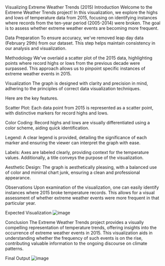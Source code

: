 Visualizing Extreme Weather Trends (2015)
Introduction
Welcome to the Extreme Weather Trends project! In this visualization, we explore the highs and lows of temperature data from 2015, focusing on identifying instances where records from the ten-year period (2005-2014) were broken. The goal is to assess whether extreme weather events are becoming more frequent.

Data Preparation
To ensure accuracy, we've removed leap day data (February 29th) from our dataset. This step helps maintain consistency in our analysis and visualization.

Methodology
We've overlaid a scatter plot of the 2015 data, highlighting points where record highs or lows from the previous decade were surpassed. This approach allows us to pinpoint specific instances of extreme weather events in 2015.

Visualization
The graph is designed with clarity and precision in mind, adhering to the principles of correct data visualization techniques.

Here are the key features.

Scatter Plot: Each data point from 2015 is represented as a scatter point, with distinctive markers for record highs and lows.

Color Coding: Record highs and lows are visually differentiated using a color scheme, aiding quick identification.

Legend: A clear legend is provided, detailing the significance of each marker and ensuring the viewer can interpret the graph with ease.

Labels: Axes are labeled clearly, providing context for the temperature values. Additionally, a title conveys the purpose of the visualization.

Aesthetic Design: The graph is aesthetically pleasing, with a balanced use of color and minimal chart junk, ensuring a clean and professional appearance.

Observations
Upon examination of the visualization, one can easily identify instances where 2015 broke temperature records. This allows for a visual assessment of whether extreme weather events were more frequent in that particular year.

Expected Visualization 
![image](https://github.com/rvaidya2/RecordBreakingTemperatures/assets/113307228/8ee7a0e0-bffb-401e-ac9f-cad6dfef124e)


Conclusion
The Extreme Weather Trends project provides a visually compelling representation of temperature trends, offering insights into the occurrence of extreme weather events in 2015. This visualization aids in understanding whether the frequency of such events is on the rise, contributing valuable information to the ongoing discourse on climate patterns.

Final Output
![image](https://github.com/rvaidya2/RecordBreakingTemperatures/assets/113307228/c51c0ea4-11d5-402a-abdc-1cda3110aac3)




